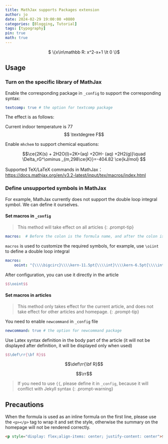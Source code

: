 ```yaml
---
title: MathJax supports Packages extension
author: jo
date: 2024-02-29 19:00:00 +0800
categories: [Blogging, Tutorial]
tags: [typography]
pin: true
math: true
---
```

<p style="display: flex;align-items: center; justify-content: center">$ \{x\in\mathbb R: x^2-x+1 \lt 0 \}$</p>

## Usage

### Turn on the specific library of MathJax

Enable the corresponding package in `_config` to support the corresponding syntax:

```yml
textcomp: true # the option for textcomp package
```

The effect is as follows:

Current indoor temperature is 77$$ \textdegree F$$

Enable `mhchem` to support chemical equations:


$$\ce{2K(s) + 2H2O(l)=2K+(aq) +2OH- (aq) +2H2(g)}\quad \Delta_rG^\ominus  _{m,298\ce{K}}=-404.82 \ce{kJ/mol} $$

Supported TeX/LaTeX commands in MathJax：https://docs.mathjax.org/en/v3.2-latest/input/tex/macros/index.html

### Define unsupported symbols in MathJax

For example, MathJax currently does not support the double loop integral symbol. We can define it ourselves.

#### Set macros in `_config`

>This method will take effect on all articles
{: .prompt-tip}

```yml
macros:  # Before the colon is the formula name, and after the colon is the implementation method. Please pay attention to the format and use \\\\ instead of \
```

`macros` is used to customize the required symbols, for example, use `\oiint` to define a double loop integral

```yml
macros:
	ooint: "{\\\\bigcirc}\\\\kern-11.5pt{\\\\int}\\\\kern-6.5pt{\\\\int}"
```

After configuration, you can use it directly in the article

```latex
$$\ooint$$
```

#### Set macros in articles

>This method only takes effect for the current article, and does not take effect for other articles and homepage.
{: .prompt-tip}

You need to enable `newcommand` in `_config` file

```yml
newcommand: true # the option for newcommand package
```

Use Latex syntax definition in the body part of the article (it will not be displayed after definition, it will be displayed only when used)

```latex
$$\def\rr{\bf R}$$
```

$$\def\rr{\bf R}$$

$$\rr$$

>If you need to use `{{`, please define it in `_config`, because it will conflict with Jekyll syntax
{: .prompt-warning}

## Precautions

When the formula is used as an inline formula on the first line, please use the `<p></p>` tag to wrap it and set the style, otherwise the summary on the homepage will not be rendered correctly.

```html
<p style="display: flex;align-items: center; justify-content: center">$ \{x\in\mathbb R: x^2-x+1 \lt 0 \}$</p>
```

